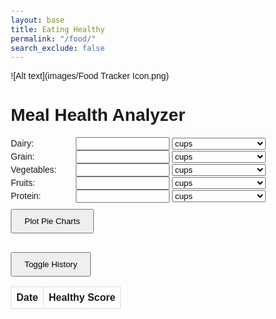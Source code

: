 ```yaml
---
layout: base
title: Eating Healthy
permalink: "/food/"
search_exclude: false
---
```

![Alt text](images/Food Tracker Icon.png)
<!DOCTYPE html>
<html lang="en">
<head>
<meta charset="UTF-8">
<meta name="viewport" content="width=device-width, initial-scale=1.0">
<title>Meal Health Analyzer</title>
<style>
    body {
        font-family: Arial, sans-serif;
        margin: 20px;
    }
    label {
        display: inline-block;
        width: 100px;
    }
    input, select {
        width: 150px;
    }
    button {
        padding: 10px 20px;
        margin-top: 10px;
        cursor: pointer;
    }
    #pieCharts {
        display: flex;
        justify-content: space-around;
        margin-top: 20px;
    }
    #chartContainer {
        width: 45%;
    }
    #result {
        margin-top: 20px;
    }
    table {
        border-collapse: collapse;
        width: 100%;
    }
    th, td {
        border: 1px solid #ddd;
        padding: 8px;
        text-align: left;
    }
</style>
</head>
<body>
<h1>Meal Health Analyzer</h1>

<form id="foodForm">
    <div>
        <label for="dairy">Dairy:</label>
        <input type="number" id="dairy" min="0" step="0.01">
        <select id="dairyUnit">
            <option value="grams">grams</option>
            <option value="cups" selected>cups</option>
            <option value="pounds">pounds</option>
        </select>
    </div>
    <div>
        <label for="grain">Grain:</label>
        <input type="number" id="grain" min="0" step="0.01">
        <select id="grainUnit">
            <option value="grams">grams</option>
            <option value="cups" selected>cups</option>
            <option value="pounds">pounds</option>
        </select>
    </div>
    <div>
        <label for="vegetables">Vegetables:</label>
        <input type="number" id="vegetables" min="0" step="0.01">
        <select id="vegetablesUnit">
            <option value="grams">grams</option>
            <option value="cups" selected>cups</option>
            <option value="pounds">pounds</option>
        </select>
    </div>
    <div>
        <label for="fruits">Fruits:</label>
        <input type="number" id="fruits" min="0" step="0.01">
        <select id="fruitsUnit">
            <option value="grams">grams</option>
            <option value="cups" selected>cups</option>
            <option value="pounds">pounds</option>
        </select>
    </div>
    <div>
        <label for="protein">Protein:</label>
        <input type="number" id="protein" min="0" step="0.01">
        <select id="proteinUnit">
            <option value="grams">grams</option>
            <option value="cups" selected>cups</option>
            <option value="pounds">pounds</option>
        </select>
    </div>
    <button type="button" onclick="plotPieCharts()">Plot Pie Charts</button>
</form>

<div id="result"></div>

<div id="history">
    <button type="button" onclick="toggleHistory()">Toggle History</button>
    <table id="historyTable">
        <thead>
            <tr>
                <th>Date</th>
                <th>Healthy Score</th>
            </tr>
        </thead>
        <tbody>
            <!-- History data will be populated here -->
        </tbody>
    </table>
</div>

<script>
    const IDEAL_RATIOS = {
        'Dairy': 0.15,
        'Grain': 0.30,
        'Vegetables': 0.25,
        'Fruits': 0.20,
        'Protein': 0.10
    };

    function plotPieCharts() {
        const values = {};
        const units = {
            'Dairy': document.getElementById('dairyUnit').value,
            'Grain': document.getElementById('grainUnit').value,
            'Vegetables': document.getElementById('vegetablesUnit').value,
            'Fruits': document.getElementById('fruitsUnit').value,
            'Protein': document.getElementById('proteinUnit').value
        };

        for (let group in IDEAL_RATIOS) {
            const value = parseFloat(document.getElementById(group.toLowerCase()).value);
            values[group] = convertToCups(value, units[group]);
        }

        const totalCups = Object.values(values).reduce((acc, val) => acc + val, 0);
        const ratios = {};
        for (let group in values) {
            ratios[group] = values[group] / totalCups;
        }

        // Plot user's pie chart
        const userRatios = Object.values(ratios);
        const userLabels = Object.keys(ratios);
        plotChart('userChart', userRatios, userLabels, 'Your Ratios');

        // Plot USDA's ideal pie chart
        const idealRatios = Object.values(IDEAL_RATIOS);
        const idealLabels = Object.keys(IDEAL_RATIOS);
        plotChart('idealChart', idealRatios, idealLabels, 'USDA Ideal Ratios');

        // Calculate healthy score and suggestions
        const { score, suggestion } = calculateHealthScore(ratios);
        const resultDiv = document.getElementById('result');
        resultDiv.innerHTML = `<p>Healthy Score: ${score}</p><p>Suggestions:<br>${suggestion}</p>`;
    }

    function convertToCups(value, unit) {
        if (unit === 'grams') {
            return value * 0.00422675;
        } else if (unit === 'pounds') {
            return value * 1.917;
        } else {
            return value;
        }
    }

    function calculateHealthScore(ratios) {
        let score = 0;
        let suggestion = '';
        for (let group in ratios) {
            const ratio = ratios[group];
            const idealRatio = IDEAL_RATIOS[group];
            score += Math.abs(ratio - idealRatio);
            if (ratio < idealRatio) {
                suggestion += `Add more ${group}<br>`;
            } else if (ratio > idealRatio) {
                suggestion += `Reduce ${group}<br>`;
            }
        }
        score = (10 - score * 100).toFixed(2);
        return { score, suggestion };
    }

    function plotChart(containerId, data, labels, title) {
        const ctx = document.getElementById(containerId).getContext('2d');
        new Chart(ctx, {
            type: 'pie',
            data: {
                datasets: [{
                    data,
                    backgroundColor: ['#ff9999', '#66b3ff', '#99ff99', '#ffcc99', '#c2c2f0']
                }],
                labels
            },
            options: {
                title: {
                    display: true,
                    text: title
                }
            }
        });
    }

    function toggleHistory() {
        const historyTable = document.getElementById('historyTable');
        historyTable.classList.toggle('hidden');
    }
</script>

<canvas id="userChart" width="300" height="300"></canvas>
<canvas id="idealChart" width="300" height="300"></canvas>

</body>
</html>


<!-- <html lang="en">
<head>
<meta charset="UTF-8">
<meta name="viewport" content="width=device-width, initial-scale=1.0">
<title>Cups Converter</title>
</head>
<body>
 <div id="selectedAscii"></div>
    <script src="https://jplip.github.io/frontTri2/assets/js/exercise.js" defer></script>
<div class="purple-form">
    <h2>Cups Converter</h2>
    <div>
        <label for="weightInput">Enter Weight:</label>
        <input type="number" id="weightInput" onchange="convertToCups()">
        <select id="weightUnit" onchange="convertToCups()">
            <option value="grams">Grams</option>
            <option value="pounds">Pounds</option>
        </select>
    </div>
    <div>
        <label for="cupsOutput">Cups:</label>
        <span id="cupsOutput"></span>
    </div>
</div>
<div class="purple-form">
    <script>
    function convertToCups() {
        const weightInput = parseFloat(document.getElementById('weightInput').value) || 0;
        const weightUnit = document.getElementById('weightUnit').value;
        let cupsOutput;
        if (weightUnit === 'grams') {
            // Standard density assumed for grams to cups conversion (approximate)
            const densityGramsToCups = 0.00422675; // 1 gram ≈ 0.00422675 cups
            cupsOutput = weightInput * densityGramsToCups;
        } else if (weightUnit === 'pounds') {
            // Standard density assumed for pounds to cups conversion (approximate)
            const densityPoundsToCups = 2.08635; // 1 pound ≈ 2.08635 cups
            cupsOutput = weightInput * densityPoundsToCups;
        }
        document.getElementById('cupsOutput').textContent = cupsOutput.toFixed(2);
    }
</script>
</div>
</body>
</html>
<html lang="en">
<head>
<meta charset="UTF-8">
<meta name="viewport" content="width=device-width, initial-scale=1.0">
<title>Food Group Pie Chart</title>
<script src="https://cdn.jsdelivr.net/npm/chart.js"></script>
<style>
    canvas {
        display: block;
        margin: auto;
    }
</style>
</head>
<body>

<h2>Enter the quantities of food for each group:</h2>
<div>
    <label for="grains">Grains:</label>
    <input type="number" id="grains" name="grains" step="any">
</div>
<div>
    <label for="vegetables">Vegetables:</label>
    <input type="number" id="vegetables" name="vegetables" step="any">
</div>
<div>
    <label for="fruits">Fruits:</label>
    <input type="number" id="fruits" name="fruits" step="any">
</div>
<div>
    <label for="dairy">Dairy:</label>
    <input type="number" id="dairy" name="dairy" step="any">
</div>
<div>
    <label for="protein">Protein:</label>
    <input type="number" id="protein" name="protein" step="any">
</div>
<button onclick="generateCharts()">Generate Charts</button>
<p id="coinMessage"></p>

<div>
    <h2>Your Food Groups Distribution</h2>
    <canvas id="userPieChart" width="400" height="400"></canvas>
</div>

<div>
    <h2>USDA Recommended Food Group Ratios</h2>
    <canvas id="usdaPieChart" width="400" height="400"></canvas>
</div>

<script>

function generateCharts() {
    const userFoodGroups = ['Grains', 'Vegetables', 'Fruits', 'Dairy', 'Protein'];
    const userQuantities = [];
    const usdaRatios = [0.3, 0.4, 0.2, 0.1, 0.1];
    const similarityThreshold = 0.4; // Adjust the threshold as needed
    let similar = true;

    userFoodGroups.forEach(group => {
        const quantity = parseFloat(document.getElementById(group.toLowerCase()).value) || 0;
        userQuantities.push(quantity);
    });

    const userTotal = userQuantities.reduce((acc, val) => acc + val, 0);

    userFoodGroups.forEach((group, index) => {
        const userRatio = userQuantities[index] / userTotal;
        const usdaRatio = usdaRatios[index];
        if (Math.abs(userRatio - usdaRatio) > similarityThreshold) {
            similar = false;
            return;
        }
    });

    const userPieChartCanvas = document.getElementById('userPieChart');
    const userPieChartCtx = userPieChartCanvas.getContext('2d');
    const userPieChart = new Chart(userPieChartCtx, {
        type: 'pie',
        data: {
            labels: userFoodGroups,
            datasets: [{
                data: userQuantities,
                backgroundColor: [
                    'rgba(255, 99, 132, 0.8)',
                    'rgba(54, 162, 235, 0.8)',
                    'rgba(255, 206, 86, 0.8)',
                    'rgba(75, 192, 192, 0.8)',
                    'rgba(153, 102, 255, 0.8)'
                ]
            }]
        },
        options: {
            title: {
                display: true,
                text: 'Your Food Groups Distribution'
            }
        }
    });

    const usdaFoodGroups = ['Grains', 'Vegetables', 'Fruits', 'Dairy', 'Protein'];
    const usdaPieChartCanvas = document.getElementById('usdaPieChart');
    const usdaPieChartCtx = usdaPieChartCanvas.getContext('2d');
    const usdaPieChart = new Chart(usdaPieChartCtx, {
        type: 'pie',
        data: {
            labels: usdaFoodGroups,
            datasets: [{
                data: usdaRatios,
                backgroundColor: [
                    'rgba(255, 99, 132, 0.8)',
                    'rgba(54, 162, 235, 0.8)',
                    'rgba(255, 206, 86, 0.8)',
                    'rgba(75, 192, 192, 0.8)',
                    'rgba(153, 102, 255, 0.8)'
                ]
            }]
        },
        options: {
            title: {
                display: true,
                text: 'USDA Recommended Food Group Ratios'
            }
        }
    });

    const coinMessage = document.getElementById('coinMessage');
    if (similar) {
        coinMessage.textContent = 'Congratulations! You earned a coin!';
    } else {
        coinMessage.textContent = '';
    }
}
</script>

</body>
</html> -->

